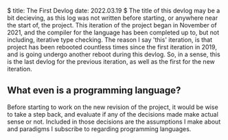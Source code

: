 $
title: The First Devlog
date: 2022.03.19
$
The title of this devlog may be a bit decieving, as this log was not written before starting, or anywhere near the start of, the project. This iteration of the project began in November of 2021, and the compiler for the language has been completed up to, but not including, iterative type checking. The reason I say 'this' iteration, is that project has been rebooted countless times since the first iteration in 2019, and is going undergo another reboot during this devlog. So, in a sense, this is the last devlog for the previous iteration, as well as the first for the new iteration.


## What even is a programming language?
Before starting to work on the new revision of the project, it would be wise to take a step back, and evaluate if any of the decisions made make actual sense or not. Included in those decisions are the assumptions I make about and paradigms I subscribe to regarding programming languages.